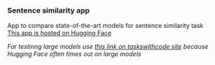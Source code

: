 ### Sentence similarity app
App to compare state-of-the-art models for sentence similarity task
<br/>
[This app is hosted on Hugging Face](https://huggingface.co/spaces/taskswithcode/semantic_similarity)

_For testinng large models use [this link on taskswithcode site](http://taskswithcode.com/sentence_similarity/) because Hugging Face often times out on large models_

